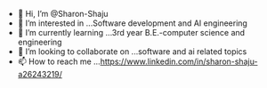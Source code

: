 - 👋 Hi, I’m @Sharon-Shaju
- 👀 I’m interested in ...Software development and AI engineering
- 🌱 I’m currently learning ...3rd year B.E.-computer science and engineering
- 💞️ I’m looking to collaborate on ...software and ai related topics
- 📫 How to reach me ...https://www.linkedin.com/in/sharon-shaju-a26243219/

<!---
Sharon-Shaju/Sharon-Shaju is a ✨ special ✨ repository because its `README.md` (this file) appears on your GitHub profile.
You can click the Preview link to take a look at your changes.
--->
